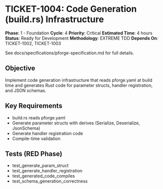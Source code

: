 # TICKET-1004: Code Generation (build.rs) Infrastructure

**Phase**: 1 - Foundation
**Cycle**: 4
**Priority**: Critical
**Estimated Time**: 4 hours
**Status**: Ready for Development
**Methodology**: EXTREME TDD
**Depends On**: TICKET-1002, TICKET-1003

See docs/specifications/pforge-specification.md for full details.

## Objective

Implement code generation infrastructure that reads pforge.yaml at build time and generates Rust code for parameter structs, handler registration, and JSON schemas.

## Key Requirements

- build.rs reads pforge.yaml
- Generate parameter structs with derives (Serialize, Deserialize, JsonSchema)
- Generate handler registration code
- Compile-time validation

## Tests (RED Phase)

- test_generate_param_struct
- test_generate_handler_registration
- test_generated_code_compiles
- test_schema_generation_correctness

